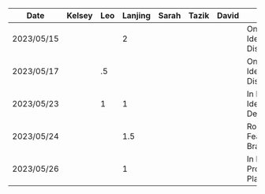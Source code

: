 | Date      | Kelsey | Leo | Lanjing | Sarah | Tazik | David | Task                         |
|-----------|--------|-----|---------|-------|-------|-------|------------------------------|
| 2023/05/15 |        |     |    2    |       |       |       |    Online Idea Discussion    |
| 2023/05/17 |        |  .5 |         |       |       |       |    Online Idea Discussion    |
| 2023/05/23 |        |  1  |    1    |       |       |       |    In Person Idea Decision   |
| 2023/05/24 |        |     |   1.5   |       |       |       |    Rough Feature Brainstorm  |
| 2023/05/26 |        |     |   1   |       |       |       |    In Person Proposal  Planning  |

